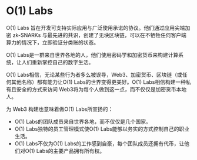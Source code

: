 # 

# O(1) Labs

O(1) Labs 旨在开发可支持实际应用与广泛使用承诺的协议。他们通过应用尖端加密 zk-SNARKs 与最先进的共识，创建了无块区块链，可以在不牺牲任何客户端算力的情况下，立即验证分类账的状态。

O(1) Labs是一群来自世界各地的人，他们使用密码学和加密货币来构建计算系统，让人们重新掌控自己的数字生活。

O(1) Labs相信，无论某些行为者多么被误导，Web3、加密货币、区块链（或任何其他名称）都有能力让O(1) Labs的世界变得更美好。O(1) Labs相信构建一种私有且安全的方式来访问 Web3将为每个人做到这一点，而不仅仅是加密货币本地人。

为 Web3 构建也意味着做O(1) Labs所宣扬的：

- O(1) Labs的团队成员来自世界各地，而不仅仅是几个国家。
- O(1) Labs独特的员工管理模式使O(1) Labs能够以务实的方式控制自己的职业生活。
- O(1) Labs不仅为O(1) Labs的工作感到自豪，每个团队成员还拥有代币，让他们对O(1) Labs的主要产品拥有所有权。

